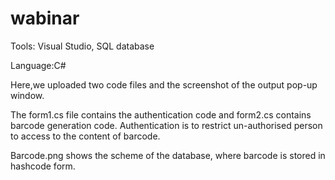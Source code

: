# wabinar
Tools: Visual Studio, SQL database

Language:C#

Here,we uploaded two code files and the screenshot of the output pop-up window.

The form1.cs file contains the authentication code and form2.cs contains barcode generation code.
Authentication is to restrict un-authorised person to access to the content of barcode.

Barcode.png shows the scheme of the database, where barcode is stored in hashcode form.

